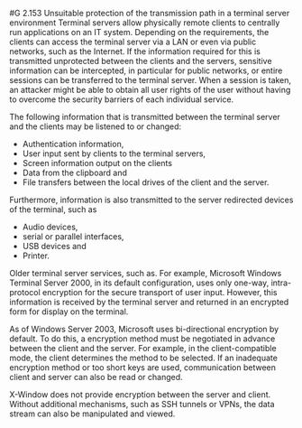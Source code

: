 #G 2.153 Unsuitable protection of the transmission path in a terminal server environment
Terminal servers allow physically remote clients to centrally run applications on an IT system. Depending on the requirements, the clients can access the terminal server via a LAN or even via public networks, such as the Internet. If the information required for this is transmitted unprotected between the clients and the servers, sensitive information can be intercepted, in particular for public networks, or entire sessions can be transferred to the terminal server. When a session is taken, an attacker might be able to obtain all user rights of the user without having to overcome the security barriers of each individual service.

The following information that is transmitted between the terminal server and the clients may be listened to or changed:

* Authentication information,
* User input sent by clients to the terminal servers,
* Screen information output on the clients
* Data from the clipboard and
* File transfers between the local drives of the client and the server.


Furthermore, information is also transmitted to the server redirected devices of the terminal, such as

* Audio devices,
* serial or parallel interfaces,
* USB devices and
* Printer.


Older terminal server services, such as. For example, Microsoft Windows Terminal Server 2000, in its default configuration, uses only one-way, intra-protocol encryption for the secure transport of user input. However, this information is received by the terminal server and returned in an encrypted form for display on the terminal.

As of Windows Server 2003, Microsoft uses bi-directional encryption by default. To do this, a encryption method must be negotiated in advance between the client and the server. For example, in the client-compatible mode, the client determines the method to be selected. If an inadequate encryption method or too short keys are used, communication between client and server can also be read or changed.

X-Window does not provide encryption between the server and client. Without additional mechanisms, such as SSH tunnels or VPNs, the data stream can also be manipulated and viewed.



